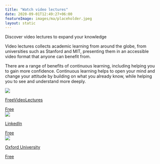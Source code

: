 ```yaml
---
title: "Watch video lectures"
date: 2020-09-01T12:49:27+06:00
featureImage: images/ma/placeholder.jpeg
layout: static
---
```


Discover video lectures to expand your knowledge

Video lectures collects academic learning from around the globe, from universities such as Stanford and MIT, presenting them in an accessible video format that anyone can benefit from. 

There are a range of benefits of continuous learning, including helping you to gain more confidence. Continuous learning helps to open your mind and change your attitude by building on what you already know, while helping you to see and understand more deeply.

<a class="ma-link" href="https://freevideolectures.com/"><div class="ma-card"><div class="ma-icon"><img src ="/images/icon-check.png"/></div><div class="ma-name"><p>FreeVideoLectures</p></div><div class="ma-paid-text"><span>Free</span></div></div></a><a class="ma-link" href="https://www.linkedin.com/pulse/7-reasons-students-learn-better-video-travis-bergwall/"><div class="ma-card"><div class="ma-icon"><img src ="/images/icon-check.png"/></div><div class="ma-name"><p>LinkedIn</p></div><div class="ma-paid-text"><span>Free</span></div></div></a><a class="ma-link" href="https://www.ox.ac.uk/students/academic/guidance/skills/recorded-lectures"><div class="ma-card"><div class="ma-icon"><img src ="/images/icon-check.png"/></div><div class="ma-name"><p>Oxford University</p></div><div class="ma-paid-text"><span>Free</span></div></div></a>  

<br/><br/>







